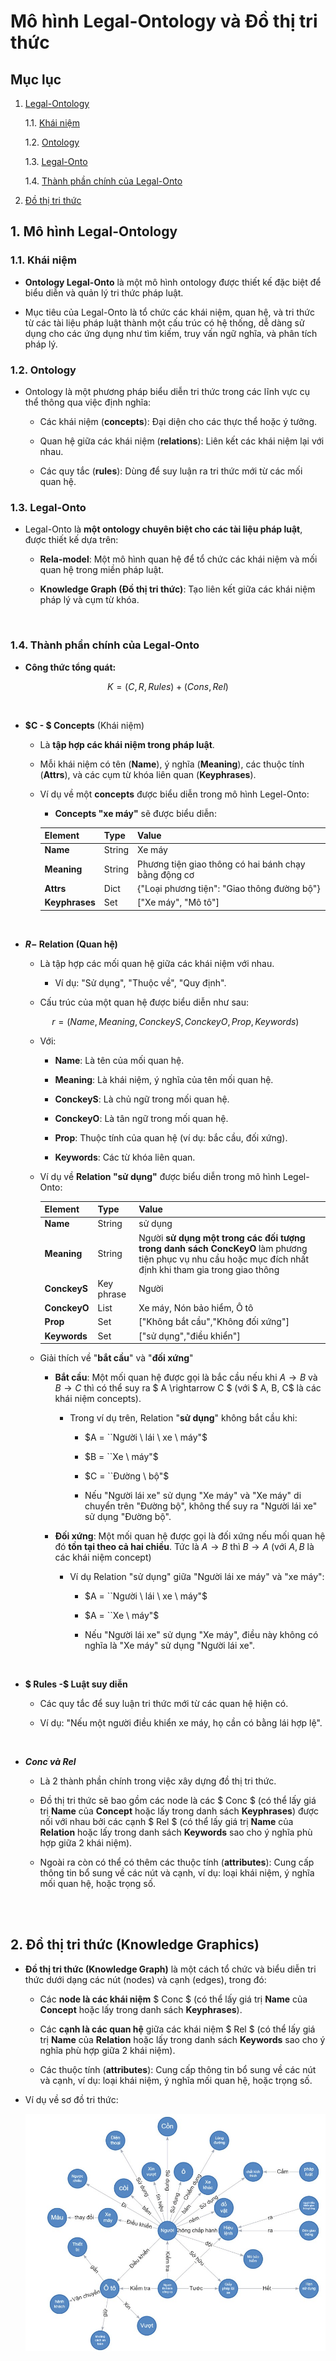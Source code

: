 # Mô hình Legal-Ontology và Đồ thị tri thức


## Mục lục
1. [Legal-Ontology](#1-mô-hình-legal-ontology)
  
    1.1. [Khái niệm](#11-khái-niệm)

    1.2. [Ontology](#12-ontology)

    1.3. [Legal-Onto](#13-legal-onto) 

    1.4. [Thành phần chính của Legal-Onto](#14-thành-phần-chính-của-legal-onto)

2. [Đồ thị tri thức](#2-đồ-thị-tri-thức-knowledge-graphics)    


## 1. Mô hình Legal-Ontology

### 1.1. Khái niệm 
  
  - **Ontology Legal-Onto** là một mô hình ontology được thiết kế đặc biệt để biểu diễn và quản lý tri thức pháp luật. 
  
  - Mục tiêu của Legal-Onto là tổ chức các khái niệm, quan hệ, và tri thức từ các tài liệu pháp luật thành một cấu trúc có hệ thống, dễ dàng sử dụng cho các ứng dụng như tìm kiếm, truy vấn ngữ nghĩa, và phân tích pháp lý.

### 1.2. Ontology
  - Ontology là một phương pháp biểu diễn tri thức trong các lĩnh vực cụ thể thông qua việc định nghĩa:
  
    - Các khái niệm (**concepts**): Đại diện cho các thực thể hoặc ý tưởng.
    
    - Quan hệ giữa các khái niệm (**relations**): Liên kết các khái niệm lại với nhau.
    
    - Các quy tắc (**rules**): Dùng để suy luận ra tri thức mới từ các mối quan hệ.

### 1.3. Legal-Onto

  - Legal-Onto là **một ontology chuyên biệt cho các tài liệu pháp luật**, được thiết kế dựa trên:
  
    - **Rela-model**: Một mô hình quan hệ để tổ chức các khái niệm và mối quan hệ trong miền pháp luật.

    - **Knowledge Graph (Đồ thị tri thức)**: Tạo liên kết giữa các khái niệm pháp lý và cụm từ khóa.
  
  <br>

### 1.4. Thành phần chính của Legal-Onto

  - **Công thức tổng quát:**

  $$     
       K = (C,R,Rules) + (Cons,Rel) 
  $$

  <br>

  - **$C - $ Concepts** (Khái niệm)
    
    - Là **tập hợp các khái niệm trong pháp luật**.

    - Mỗi khái niệm có tên (**Name**), ý nghĩa (**Meaning**), các thuộc tính (**Attrs**), và các cụm từ khóa liên quan (**Keyphrases**).

    - Ví dụ về một **concepts** được biểu diễn trong mô hình Legel-Onto:

      - **Concepts "xe máy"** sẽ được biểu diễn:

      | Element | Type | Value |
      | :--- | :--- | :--- |
      | **Name** | String | Xe máy |
      | **Meaning** | String | Phương tiện giao thông có hai bánh chạy bằng động cơ |
      | **Attrs** | Dict | {"Loại phương tiện": "Giao thông đường bộ"} |
      | **Keyphrases** | Set | ["Xe máy", "Mô tô"]

  <br>

  - **$R -$ Relation (Quan hệ)**

    - Là tập hợp các mối quan hệ giữa các khái niệm với nhau.

      - Ví dụ: "Sử dụng", "Thuộc về", "Quy định".

    - Cấu trúc của một quan hệ được biểu diễn như sau:

    $$
       r=(Name,Meaning,ConckeyS,ConckeyO,Prop,Keywords)
    $$

    - Với:
      
      - **Name**: Là tên của mối quan hệ.

      - **Meaning**: Là khái niệm, ý nghĩa của tên mối quan hệ.

      - **ConckeyS**: Là chủ ngữ trong mối quan hệ.

      - **ConckeyO**: Là tân ngữ trong mối quan hệ. 

      - **Prop**: Thuộc tính của quan hệ (ví dụ: bắc cầu, đối xứng).

      - **Keywords**: Các từ khóa liên quan.

    - Ví dụ về **Relation "sử dụng"** được biểu diễn trong mô hình Legel-Onto:

      | Element | Type | Value |
      | :--- | :--- | :--- |
      | **Name** | String | sử dụng |
      | **Meaning** | String | Người **sử dụng một trong các đối tượng trong danh sách ConcKeyO** làm phương tiện phục vụ nhu cầu hoặc mục đích nhất định khi tham gia trong giao thông |
      | **ConckeyS** | Key phrase | Người |
      | **ConckeyO** | List | Xe máy, Nón bảo hiểm, Ô tô |
      | **Prop** | Set | ["Không bắt cầu","Không đối xứng"] |
      | **Keywords** | Set | ["sử dụng","điều khiển"] |

    - Giải thích về "**bắt cầu**" và "**đối xứng**"

      - **Bắt cầu**: Một mối quan hệ được gọi là bắc cầu nếu khi $A \rightarrow B$ và $B \rightarrow C$ thì có thể suy ra $ A \rightarrow C $ (với $ A, B, C$ là các khái niệm concepts).
        
        - Trong ví dụ trên, Relation "**sử dụng**" không bắt cầu khi:

          - $A = ``Người \ lái \ xe \ máy"$
          
          - $B = ``Xe \ máy"$

          - $C = ``Đường \ bộ"$

          - Nếu "Người lái xe" sử dụng "Xe máy" và "Xe máy" di chuyển trên "Đường bộ", không thể suy ra "Người lái xe" sử dụng "Đường bộ".

      - **Đối xứng**: Một mối quan hệ được gọi là đối xứng nếu mối quan hệ đó **tồn tại theo cả hai chiều**. Tức là $A \rightarrow B$ thì $B \rightarrow A$ (với $A, B$ là các khái niệm concept)

        - Ví dụ Relation "sử dụng" giữa "Người lái xe máy" và "xe máy":
          
          - $A = ``Người \ lái \ xe \ máy"$

          - $A = ``Xe \ máy"$

          - Nếu "Người lái xe" sử dụng "Xe máy", điều này không có nghĩa là "Xe máy" sử dụng "Người lái xe".




  
  <br>

  - **$ Rules -$ Luật suy diễn**

    - Các quy tắc để suy luận tri thức mới từ các quan hệ hiện có.

    - Ví dụ: "Nếu một người điều khiển xe máy, họ cần có bằng lái hợp lệ".

 <br>

  - **$Conc \ và \ Rel$**  

    - Là 2 thành phần chính trong việc xây dựng đồ thị tri thức.

    - Đồ thị tri thức sẽ bao gồm các node là các $ Conc $ (có thể lấy giá trị **Name** của **Concept** hoặc lấy trong danh sách **Keyphrases**) được nối với nhau bởi các cạnh $ Rel $ (có thể lấy giá trị **Name** của **Relation** hoặc lấy trong danh sách **Keywords** sao cho ý nghĩa phù hợp giữa 2 khái niệm).

    - Ngoài ra còn có thể có thêm các thuộc tính (**attributes**): Cung cấp thông tin bổ sung về các nút và cạnh, ví dụ: loại khái niệm, ý nghĩa mối quan hệ, hoặc trọng số.

<br>
<br>

## 2. Đồ thị tri thức (Knowledge Graphics)

  - **Đồ thị tri thức (Knowledge Graph)** là một cách tổ chức và biểu diễn tri thức dưới dạng các nút (nodes) và cạnh (edges), trong đó:

    - Các **node là các khái niệm** $ Conc $ (có thể lấy giá trị **Name** của **Concept** hoặc lấy trong danh sách **Keyphrases**).

    - Các **cạnh là các quan hệ** giữa các khái niệm $ Rel $ (có thể lấy giá trị **Name** của **Relation** hoặc lấy trong danh sách **Keywords** sao cho ý nghĩa phù hợp giữa 2 khái niệm).

    - Các thuộc tính (**attributes**): Cung cấp thông tin bổ sung về các nút và cạnh, ví dụ: loại khái niệm, ý nghĩa mối quan hệ, hoặc trọng số.


  - Ví dụ về sơ đồ tri thức:
  
     ![Knowledge Graphics Example](/images/Knowledge-Graphics-Example.jpg)









  






